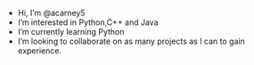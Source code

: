 - Hi, I’m @acarney5
- I’m interested in Python,C++ and Java
- I’m currently learning Python
- I’m looking to collaborate on as many projects as I can to gain experience.


<!---
acarney5/acarney5 is a ✨ special ✨ repository because its `README.md` (this file) appears on your GitHub profile.
You can click the Preview link to take a look at your changes.
--->
